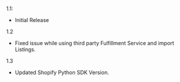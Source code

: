1.1:

- Initial Release

1.2

- Fixed issue while using third party Fulfillment Service and import Listings.

1.3

- Updated Shopify Python SDK Version.